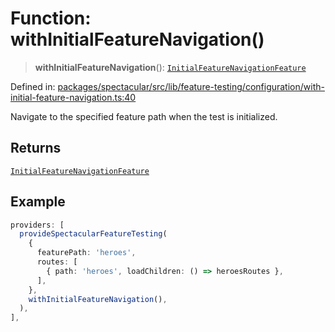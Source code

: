 # Function: withInitialFeatureNavigation()

> **withInitialFeatureNavigation**(): [`InitialFeatureNavigationFeature`](../type-aliases/InitialFeatureNavigationFeature.md)

Defined in: [packages/spectacular/src/lib/feature-testing/configuration/with-initial-feature-navigation.ts:40](https://github.com/ngworker/ngworker/blob/4a580b5176b1892ec2d5ec97271081f045c32c3a/packages/spectacular/src/lib/feature-testing/configuration/with-initial-feature-navigation.ts#L40)

Navigate to the specified feature path when the test is initialized.

## Returns

[`InitialFeatureNavigationFeature`](../type-aliases/InitialFeatureNavigationFeature.md)

## Example

```typescript
providers: [
  provideSpectacularFeatureTesting(
    {
      featurePath: 'heroes',
      routes: [
        { path: 'heroes', loadChildren: () => heroesRoutes },
      ],
    },
    withInitialFeatureNavigation(),
  ),
],
```
